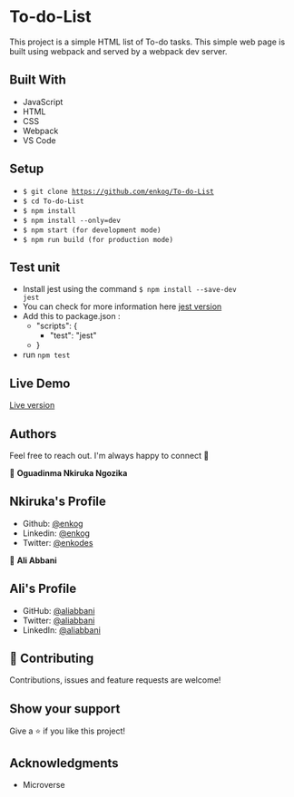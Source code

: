# To-do-List

This project is a simple HTML list of To-do tasks. This simple web page is built using webpack and served by a webpack dev server.

## Built With 

- JavaScript
- HTML
- CSS
- Webpack
- VS Code

##  Setup    <a name = "setup"></a>

  - <code>$ git clone https://github.com/enkog/To-do-List</code>
  - <code>$ cd To-do-List</code>
  - <code>$ npm install</code>
  - <code>$ npm install --only=dev</code>
  - <code>$ npm start (for development mode)</code>
  - <code>$ npm run build (for production mode)</code>

## Test unit

- Install jest using the command <code>$ npm install --save-dev jest</code>
- You can check for more information here <a href="https://jestjs.io/">jest version</a>
- Add this to package.json :
  - "scripts": {
     - "test": "jest"
  - }
- run <code>npm test</code>


## Live Demo

<a href="https://enkog.github.io/To-do-List/">Live version</a>

## Authors

Feel free to reach out. I'm always happy to connect :slightly_smiling_face:

👤 **Oguadinma Nkiruka Ngozika**
## Nkiruka's Profile

- Github: [@enkog](https://github.com/enkog)
- Linkedin: [@enkog](https://www.linkedin.com/in/enkog/)
- Twitter: [@enkodes](https://twitter.com/enkodes)
  
👤 **Ali Abbani**
## Ali's Profile
- GitHub: [@aliabbani](https://github.com/aliabbani)
- Twitter: [@aliabbani](https://twitter.com/aliabbani)
- LinkedIn: [@aliabbani](https://www.linkedin.com/in/ali-abbani-8b6246150/)


## 🤝 Contributing

Contributions, issues and feature requests are welcome!

## Show your support

Give a ⭐️ if you like this project!

## Acknowledgments

- Microverse
